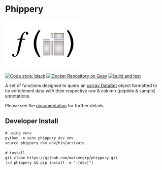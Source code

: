 # Phippery

<p>
  <img src="data/cartoons/Xarray_function.png" width="250">
</p>

[![Code style: black](https://img.shields.io/badge/code%20style-black-000000.svg)](https://github.com/psf/black)
[![Docker Repository on Quay](https://quay.io/repository/hdc-workflows/phippery/status "Docker Repository on Quay")](https://quay.io/repository/hdc-workflows/phippery)
[![build and test](https://github.com/matsengrp/phippery/workflows/build%20and%20test/badge.svg)](https://github.com/matsengrp/phippery/blob/master/.github/workflows/build-and-test.yaml)

A set of functions designed to query an 
[xarray DataSet](http://xarray.pydata.org/en/stable/user-guide/data-structures.html#dataset) 
object formatted to tie enrichment data with 
their respective row & column (peptide & sample) annotations. 

Please see the 
[documentation](https://matsengrp.github.io/phippery/) 
for further details.

## Developer Install

```
# using venv
python -m venv phippery_dev_env
source phippery_dev_env/bin/activate

# install
git clone https://github.com/matsengrp/phippery.git
(cd phippery && pip install -e ".[dev]")
```

